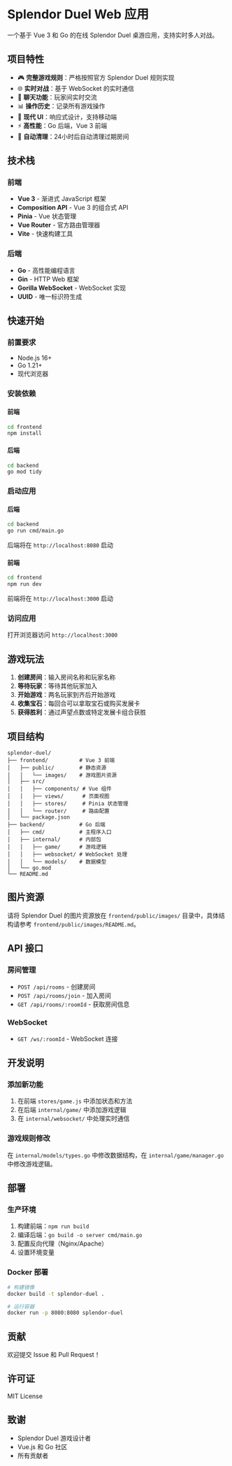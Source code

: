 # Splendor Duel Web 应用

一个基于 Vue 3 和 Go 的在线 Splendor Duel 桌游应用，支持实时多人对战。

## 项目特性

- 🎮 **完整游戏规则**：严格按照官方 Splendor Duel 规则实现
- 🌐 **实时对战**：基于 WebSocket 的实时通信
- 💬 **聊天功能**：玩家间实时交流
- 📊 **操作历史**：记录所有游戏操作
- 🎨 **现代 UI**：响应式设计，支持移动端
- ⚡ **高性能**：Go 后端，Vue 3 前端
- 🧹 **自动清理**：24小时后自动清理过期房间

## 技术栈

### 前端
- **Vue 3** - 渐进式 JavaScript 框架
- **Composition API** - Vue 3 的组合式 API
- **Pinia** - Vue 状态管理
- **Vue Router** - 官方路由管理器
- **Vite** - 快速构建工具

### 后端
- **Go** - 高性能编程语言
- **Gin** - HTTP Web 框架
- **Gorilla WebSocket** - WebSocket 实现
- **UUID** - 唯一标识符生成

## 快速开始

### 前置要求

- Node.js 16+ 
- Go 1.21+
- 现代浏览器

### 安装依赖

#### 前端
```bash
cd frontend
npm install
```

#### 后端
```bash
cd backend
go mod tidy
```

### 启动应用

#### 后端
```bash
cd backend
go run cmd/main.go
```
后端将在 `http://localhost:8080` 启动

#### 前端
```bash
cd frontend
npm run dev
```
前端将在 `http://localhost:3000` 启动

### 访问应用

打开浏览器访问 `http://localhost:3000`

## 游戏玩法

1. **创建房间**：输入房间名称和玩家名称
2. **等待玩家**：等待其他玩家加入
3. **开始游戏**：两名玩家到齐后开始游戏
4. **收集宝石**：每回合可以拿取宝石或购买发展卡
5. **获得胜利**：通过声望点数或特定发展卡组合获胜

## 项目结构

```
splendor-duel/
├── frontend/          # Vue 3 前端
│   ├── public/        # 静态资源
│   │   └── images/    # 游戏图片资源
│   ├── src/
│   │   ├── components/ # Vue 组件
│   │   ├── views/      # 页面视图
│   │   ├── stores/     # Pinia 状态管理
│   │   └── router/     # 路由配置
│   └── package.json
├── backend/           # Go 后端
│   ├── cmd/           # 主程序入口
│   ├── internal/      # 内部包
│   │   ├── game/      # 游戏逻辑
│   │   ├── websocket/ # WebSocket 处理
│   │   └── models/    # 数据模型
│   └── go.mod
└── README.md
```

## 图片资源

请将 Splendor Duel 的图片资源放在 `frontend/public/images/` 目录中，具体结构请参考 `frontend/public/images/README.md`。

## API 接口

### 房间管理
- `POST /api/rooms` - 创建房间
- `POST /api/rooms/join` - 加入房间
- `GET /api/rooms/:roomId` - 获取房间信息

### WebSocket
- `GET /ws/:roomId` - WebSocket 连接

## 开发说明

### 添加新功能
1. 在前端 `stores/game.js` 中添加状态和方法
2. 在后端 `internal/game/` 中添加游戏逻辑
3. 在 `internal/websocket/` 中处理实时通信

### 游戏规则修改
在 `internal/models/types.go` 中修改数据结构，在 `internal/game/manager.go` 中修改游戏逻辑。

## 部署

### 生产环境
1. 构建前端：`npm run build`
2. 编译后端：`go build -o server cmd/main.go`
3. 配置反向代理（Nginx/Apache）
4. 设置环境变量

### Docker 部署
```bash
# 构建镜像
docker build -t splendor-duel .

# 运行容器
docker run -p 8080:8080 splendor-duel
```

## 贡献

欢迎提交 Issue 和 Pull Request！

## 许可证

MIT License

## 致谢

- Splendor Duel 游戏设计者
- Vue.js 和 Go 社区
- 所有贡献者